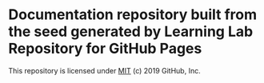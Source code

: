 # Documentation repository built from the seed generated by Learning Lab Repository for GitHub Pages

This repository is licensed under [MIT](../LICENSE) (c) 2019 GitHub, Inc.
